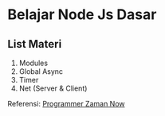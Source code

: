 # Belajar Node Js Dasar

## List Materi

1. Modules
2. Global Async
3. Timer
4. Net (Server & Client)

Referensi:  [Programmer Zaman Now](https://www.udemy.com/user/eko-kurniawan/)
